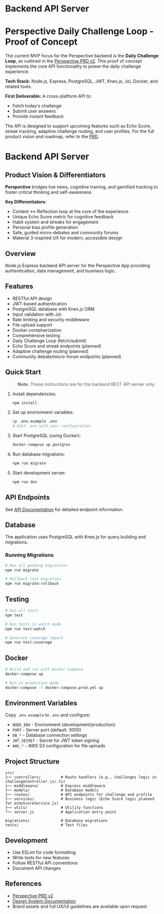 # Backend API Server

# Perspective Daily Challenge Loop - Proof of Concept

The current MVP focus for the Perspective backend is the **Daily Challenge Loop**, as outlined in the [Perspective PRD v2](link-to-prd). This proof of concept implements the core API functionality to power the daily challenge experience.

**Tech Stack:** Node.js, Express, PostgreSQL, JWT, Knex.js, Joi, Docker, and related tools.

**First Deliverable:** A cross-platform API to:
- Fetch today's challenge
- Submit user answers
- Provide instant feedback

The API is designed to support upcoming features such as Echo Score, streak tracking, adaptive challenge routing, and user profiles. For the full product vision and roadmap, refer to the [PRD](link-to-prd).

# Backend API Server

## Product Vision & Differentiators

**Perspective** bridges live news, cognitive training, and gamified tracking to foster critical thinking and self-awareness.

**Key Differentiators:**
- Content ↔ Reflection loop at the core of the experience
- Unique Echo Score metric for cognitive feedback
- Habit system and streaks for engagement
- Personal bias profile generation
- Safe, guided micro-debates and community forums
- Material 3-inspired UX for modern, accessible design

## Overview

Node.js Express backend API server for the Perspective App providing authentication, data management, and business logic.

## Features

- RESTful API design
- JWT-based authentication
- PostgreSQL database with Knex.js ORM
- Input validation with Joi
- Rate limiting and security middleware
- File upload support
- Docker containerization
- Comprehensive testing
- Daily Challenge Loop (fetch/submit)
- Echo Score and streak endpoints (planned)
- Adaptive challenge routing (planned)
- Community debate/micro-forum endpoints (planned)

## Quick Start

> **Note:** These instructions are for the backend REST API server only.

1. Install dependencies:
   ```bash
   npm install
   ```

2. Set up environment variables:
   ```bash
   cp .env.example .env
   # Edit .env with your configuration
   ```

3. Start PostgreSQL (using Docker):
   ```bash
   docker-compose up postgres
   ```

4. Run database migrations:
   ```bash
   npm run migrate
   ```

5. Start development server:
   ```bash
   npm run dev
   ```

## API Endpoints

See [API Documentation](../docs/API.md) for detailed endpoint information.

## Database

The application uses PostgreSQL with Knex.js for query building and migrations.

### Running Migrations

```bash
# Run all pending migrations
npm run migrate

# Rollback last migration
npm run migrate:rollback
```

## Testing

```bash
# Run all tests
npm test

# Run tests in watch mode
npm run test:watch

# Generate coverage report
npm run test:coverage
```

## Docker

```bash
# Build and run with Docker Compose
docker-compose up

# Run in production mode
docker-compose -f docker-compose.prod.yml up
```

## Environment Variables

Copy `.env.example` to `.env` and configure:

- `NODE_ENV` - Environment (development/production)
- `PORT` - Server port (default: 3000)
- `DB_*` - Database connection settings
- `JWT_SECRET` - Secret for JWT token signing
- `AWS_*` - AWS S3 configuration for file uploads

## Project Structure

```
src/
├── controllers/         # Route handlers (e.g., challenges logic in challengeController.js/.ts)
├── middleware/          # Express middleware
├── models/              # Database models
├── routes/              # API endpoints for challenge and profile
├── services/            # Business logic (Echo Score logic planned for echoScoreService.js)
├── utils/               # Utility functions
└── server.js            # Application entry point

migrations/              # Database migrations
tests/                   # Test files
```

## Development

- Use ESLint for code formatting
- Write tests for new features
- Follow RESTful API conventions
- Document API changes

## References

- [Perspective PRD v2](link-to-prd)
- [Design System Documentation](link-to-design-system)
- Brand assets and full UX/UI guidelines are available upon request.
